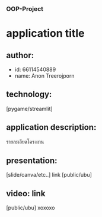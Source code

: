 ### OOP-Project
# application title
## author: 
  * id: 66114540889
  * name: Anon Treerojporn
## technology: 
   [pygame/streamlit]
## application description: 
   รายละเอียดโครงงาน
## presentation: 
   [slide/canva/etc..] link [public/ubu]
## video: link 
   [public/ubu]
 xoxoxo
